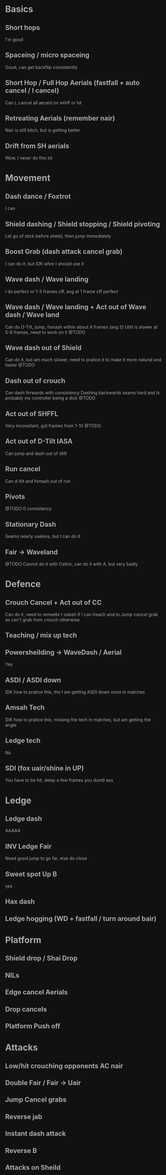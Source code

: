 # Basics

## Short hops
I'm good

## Spaceing / micro spaceing
Good, can get backflip consistently

## Short Hop / Full Hop Aerials (fastfall + auto cancel / l cancel)
Can L cancel all aeraisl on  whiff or hit

## Retreating Aerials (remember nair)
Nair is still  bitch, but is getting better

## Drift from SH aerials
Wow, I never do this lol

# Movement

## Dash dance / Foxtrot
I can

## Shield dashing / Shield stopping / Shield pivoting
Let go of stick before sheild, then jump immediately

## Boost Grab (dash attack cancel grab)
I can do it, but IDK whre I should use it

## Wave dash / Wave landing
I do perfect or 1-3 frames off, avg at 1 frame off perfect

## Wave dash / Wave landing + Act out of Wave dash / Wave land
Can do D-Tilt, jump, fsmash within about 4 frames (avg 3)
Utilt is slower at 5-8 frames, need to work on it
@TODO

## Wave dash out of Shield
Can do it, but am much slower, need to pratice it to make it more natural and faster
@TODO

## Dash out of crouch
Can dash forwards with consistency
Dashing backwards seams hard and is probably my controller being a dick
@TODO

## Act out of SHFFL
Very inconsitant, got frames from 1-10
@TODO

## Act out of D-Tilt IASA
Can jump and dash out of dtilt

## Run cancel
Can d-tilt and fsmash out of run

## Pivots
@TODO
0 consistancy

## Stationary Dash
Seams nearly useless, but I can do it

## Fair -> Waveland
@TODO
Cannot do it with Cstick, can do it with A, but very badly

# Defence

## Crouch Cancel + Act out of CC
Can do it, need to remeebr t odash If I can treach and to *Jump cancel* grab as can't grab from crouch otherwise

## Teaching / mix up tech


## Powersheilding -> WaveDash / Aerial
Yes

## ASDI / ASDI down
IDK how to pratice this, tho I am getting ASDI down more in matches

## Amsah Tech
IDK how to pratice this, missing the tech in matches, but am getting the angle

## Ledge tech
No

## SDI (fox uair/shine in UP)
You have to be hit, delay a few frames you dumb ass

# Ledge

## Ledge dash
AAAAA

## INV Ledge Fair
Need good jump to go far, else do close

## Sweet spot Up B
yes

## Hax dash


## Ledge hogging (WD + fastfall / turn around bair)


# Platform

## Shield drop / Shai Drop

## NILs

## Edge cancel Aerials

## Drop cancels

## Platform Push off

# Attacks

## Low/hit crouching opponents AC nair

## Double Fair / Fair -> Uair

## Jump Cancel grabs

## Reverse jab

## Instant dash attack

## Reverse B

## Attacks on Sheild
<style>*, body, html{
	--text-color-fg: #AAAAAA;
	--text-color-bg: #111111;
	color: var(--text-color-fg);
	background-color: var(--text-color-bg);
}</style>